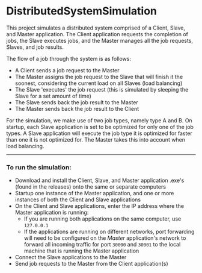 # DistributedSystemSimulation

This project simulates a distributed system comprised of a Client, Slave, and Master application. The Client application requests the completion of jobs, the Slave executes jobs, and the Master manages all the job requests, Slaves, and job results.

The flow of a job through the system is as follows:
- A Client sends a job request to the Master
- The Master assigns the job request to the Slave that will finish it the soonest, considering the current load on all Slaves (load balancing)
- The Slave 'executes' the job request (this is simulated by sleeping the Slave for a set amount of time)
- The Slave sends back the job result to the Master
- The Master sends back the job result to the Client

For the simulation, we make use of two job types, namely type A and B. On startup, each Slave application is set to be optimized for only one of the job types. A Slave application will execute the job type it is optimized for faster than one it is not optimized for. The Master takes this into account when load balancing.

***

### To run the simulation:
-   Download and install the Client, Slave, and Master application .exe's (found in the releases) onto the same or separate computers
-   Startup one instance of the Master application, and one or more instances of both the Client and Slave applications
-   On the Client and Slave applications, enter the IP address where the Master application is running:
    -   If you are running both applications on the same computer, use `127.0.0.1`
    -   If the applications are running on different networks, port forwarding will need to be configured on the *Master* application's network to forward all incoming traffic for port `30000` and `30001` to the local machine that is running the Master application
-   Connect the Slave applications to the Master
-   Send job requests to the Master from the Client application(s)
